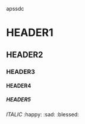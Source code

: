 apssdc
# HEADER1
## HEADER2
### HEADER3
#### HEADER4
##### HEADER5
*ITALIC*
:happy:
:sad:
:blessed:
